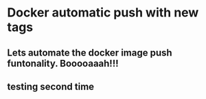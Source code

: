# Docker automatic push with new tags

## Lets automate the docker image push funtonality. Booooaaah!!!
## testing second time